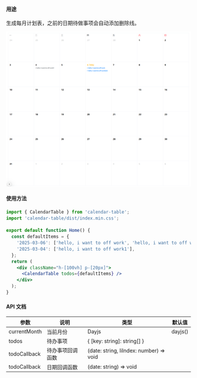 #### 用途

生成每月计划表，之前的日期待做事项会自动添加删除线。

![Calendar Table](/calendar.png 'Calendar Table')

#### 使用方法

```jsx
import { CalendarTable } from 'calendar-table';
import 'calendar-table/dist/index.min.css';

export default function Home() {
  const defaultItems = {
    '2025-03-06': ['hello, i want to off work', 'hello, i want to off work222'],
    '2025-03-04': ['hello, i want to off work1'],
  };
  return (
    <div className="h-[100vh] p-[20px]">
      <CalendarTable todos={defaultItems} />
    </div>
  );
}
```

#### API 文档

| 参数         | 说明             | 类型                                    | 默认值  |
| ------------ | ---------------- | --------------------------------------- | ------- |
| currentMonth | 当前月份         | Dayjs                                   | dayjs() |
| todos        | 待办事项         | { [key: string]: string[] }             |         |
| todoCallback | 待办事项回调函数 | (date: string, liIndex: number) => void |         |
| todoCallback | 日期回调函数     | (date: string) => void                  |         |
